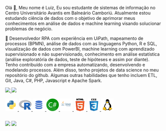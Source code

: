 Olá 👋, Meu nome é Luiz, Eu sou estudante de sistemas de informação no Centro Universitário Avantis em Balneário Camboriú. Atualmente estou estudando ciência de dados com o objetivo de aprimorar meus conhecimentos em análise de dados e machine learning visando solucionar problemas de negócio.

🔸 Desenvolvedor RPA com experiência em UiPath, mapeamento de processos (BPMN), análise de dados com as linguagens Python, R e SQL, visualização de dados com PowerBI, machine learning com aprendizado supervisionado e não supervisionado, conhecimento em análise estatística (análise exploratória de dados, teste de hipóteses e assim por diante). Tenho contribuído com a empresa automatizando, desenvolvendo e modelando processos. Além disso, tenho projetos de data science no meu repositório do github. Algumas outras habilidades que tenho incluem ETL, Git, Java, C#, PHP, Javascript e Apache Spark.

<div style="display: inline_block">
  <a href="https://github.com/luizfmello01">
  <img height="200em" src="https://github-readme-stats.vercel.app/api?username=luizfmello01&show_icons=true&theme=dracula&include_all_commits=true&count_private=true"/>
  <img height="200em" src="https://github-readme-stats.vercel.app/api/top-langs/?username=luizfmello01&layout=compact&langs_count=10&theme=dracula"/>
</div>

<div style="display: inline_block"><br>
  <img height="40" width="40" src="https://raw.githubusercontent.com/github/explore/80688e429a7d4ef2fca1e82350fe8e3517d3494d/topics/python/python.png">
  <img height="40" width="40" src="https://raw.githubusercontent.com/github/explore/80688e429a7d4ef2fca1e82350fe8e3517d3494d/topics/r/r.png">
  <img height="40" width="40" src="https://raw.githubusercontent.com/github/explore/80688e429a7d4ef2fca1e82350fe8e3517d3494d/topics/sql/sql.png">
  <img height="40" width="40" src="https://raw.githubusercontent.com/github/explore/80688e429a7d4ef2fca1e82350fe8e3517d3494d/topics/csharp/csharp.png">
  <img height="40" width="40" src="https://raw.githubusercontent.com/github/explore/80688e429a7d4ef2fca1e82350fe8e3517d3494d/topics/java/java.png">
  <img height="40" width="40" src="https://raw.githubusercontent.com/github/explore/80688e429a7d4ef2fca1e82350fe8e3517d3494d/topics/html/html.png">
  <img height="40" width="40" src="https://raw.githubusercontent.com/github/explore/80688e429a7d4ef2fca1e82350fe8e3517d3494d/topics/css/css.png">
  <img height="40" width="40" src="https://raw.githubusercontent.com/github/explore/80688e429a7d4ef2fca1e82350fe8e3517d3494d/topics/linux/linux.png">
</div>

##

<div> 
  <a href="mailto:luizf.mello@hotmail.com"><img src="https://img.shields.io/badge/-Outlook-%23333?style=for-the-badge&logo=gmail&logoColor=white" target="_blank"></a>
  <a href="https://www.linkedin.com/in/luizfmello01/" target="_blank"><img src="https://img.shields.io/badge/-LinkedIn-%230077B5?style=for-the-badge&logo=linkedin&logoColor=white" target="_blank"></a> 
</div>
